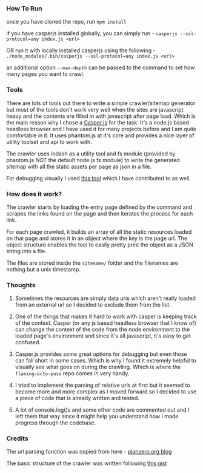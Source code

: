 ### How To Run

once you have cloned the repo, run `npm install`

if you have casperjs installed globally, you can simply run -
`casperjs --ssl-protocol=any index.js <url>`

OR run it with locally installed casperjs using the following - 
`./node_modules/.bin/casperjs --ssl-protocol=any index.js <url>`

an additional option `--max-depth` can be passed to the command to set how many pages you want to crawl.

### Tools
There are lots of tools out there to write a simple crawler/sitemap generator but most of the tools don't work very well when the sites are javascript heavy and the contents are filled in with javascript after page load. Which is the main reason why I chose a [Casper.js](http://casperjs.org) for the task. It's a node.js based headless browser and I have used it for many projects before and I am quite comfortable in it. It uses phantom.js at it's core and provides a nice layer of utility toolset and api to work with.

The crawler uses lodash as a utility tool and fs module (provided by phantom.js *NOT* the default node.js fs module) to write the generated sitemap with all the static assets per page as json in a file.

For debugging visually I used [this tool](https://github.com/maciejjankowski/flaming-octo-puss) which I have contributed to as well.

### How does it work?
The crawler starts by loading the entry page defined by the command and scrapes the links found on the page and then iterates the process for each link.

For each page crawled, it builds an array of all the static resources loaded on that page and stores it in an object where the key is the page url. The object structure enables the tool to easily pretty print the object as a JSON string into a file.

The files are stored inside the `sitename/` folder and the filenames are nothing but a unix timestamp.

### Thoughts
1. Sometimes the resources are simply data uris which aren't really loaded from an external url so I decided to exclude them from the list.

2. One of the things that makes it hard to work with casper is keeping track of the context. Casper (or any js based headless browser that I know of) can change the context of the code from the node environment to the loaded page's environment and since it's all javascript, it's easy to get confused.

3. Casper.js provides some great options for debugging but even those can fall short in some cases. Which is why I found it extremely helpful to visually see what goes on during the crawling. Which is where the `flaming-octo-puss` repo comes in very handy.

4. I tried to implement the parsing of relative urls at first but it seemed to become more and more complex as I moved forward so I decided to use a piece of code that is already written and tested.

5. A lot of console.log()s and some other code are commented out and I left them that way since it might help you understand how I made progress through the codebase.

### Credits
The url parsing function was copied from here - [planzero.org blog](http://planzero.org/blog/2013/03/07/spidering_the_web_with_casperjs)

The basic structure of the crawler was written following [this gist](https://gist.github.com/n1k0/4509789) 